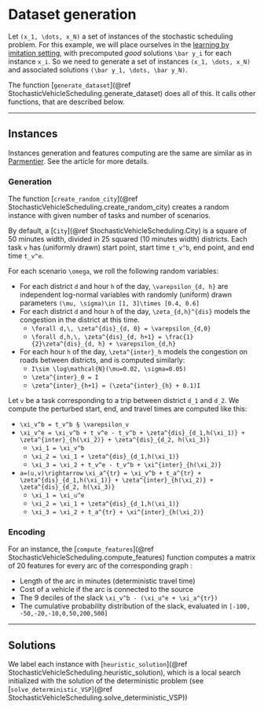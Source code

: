 # Dataset generation
Let ``(x_1, \dots, x_N)`` a set of instances of the stochastic scheduling problem. For this example, we will place ourselves in the [learning by imitation setting](https://axelparmentier.github.io/InferOpt.jl/dev/math/#Learning-by-imitation), with precomputed *good* solutions ``\bar y_i`` for each instance ``x_i``. So we need to generate a set of instances ``(x_1, \dots, x_N)`` and associated solutions ``(\bar y_1, \dots, \bar y_N)``.

The function [`generate_dataset`](@ref StochasticVehicleScheduling.generate_dataset) does all of this. It calls other functions, that are described below.

---
## Instances

Instances generation and features computing are the same are similar as in [Parmentier](https://pubsonline.informs.org/doi/abs/10.1287/opre.2020.2094). See the article for more details.
### Generation

The function [`create_random_city`](@ref StochasticVehicleScheduling.create_random_city) creates a random instance with given number of tasks and number of scenarios.

By default, a [`City`](@ref StochasticVehicleScheduling.City) is a square of 50 minutes width, divided in 25 squared (10 minutes width) districts. Each task ``v`` has (uniformly drawn) start point, start time ``t_v^b``, end point, and end time ``t_v^e``.

For each scenario ``\omega``, we roll the following random variables:
- For each district ``d`` and hour ``h`` of the day, ``\varepsilon_{d, h}`` are independent log-normal variables with randomly (uniform) drawn parameters ``(\mu, \sigma)\in [1, 3]\times [0.4, 0.6]``
- For each district ``d`` and hour ``h`` of the day, ``\zeta_{d,h}^{dis}`` models the congestion in the district at this time.
    - ``\forall d,\, \zeta^{dis}_{d, 0} = \varepsilon_{d,0}``
    - ``\forall d,h,\, \zeta^{dis}_{d, h+1} = \frac{1}{2}\zeta^{dis}_{d, h} + \varepsilon_{d,h}``
- For each hour ``h`` of the day, ``\zeta^{inter}_h`` models the congestion on roads between districts, and is computed similarly:
    - ``I\sim \log\mathcal{N}(\mu=0.02, \sigma=0.05)``
    - ``\zeta^{inter}_0 = I``
    - ``\zeta^{inter}_{h+1} = (\zeta^{inter}_{h} + 0.1)I  ``

Let ``v`` be a task corresponding to a trip between district ``d_1`` and ``d_2``. We compute the perturbed start, end, and travel times are computed like this:
- ``\xi_v^b = t_v^b § \varepsilon_v``
- ``\xi_v^e = \xi_v^b + t_v^e - t_v^b + \zeta^{dis}_{d_1,h(\xi_1)} + \zeta^{inter}_{h(\xi_2)} + \zeta^{dis}_{d_2, h(\xi_3)}``
    - ``\xi_1 = \xi_v^b``
    - ``\xi_2 = \xi_1 + \zeta^{dis}_{d_1,h(\xi_1)}``
    - ``\xi_3 = \xi_2 + t_v^e - t_v^b + \xi^{inter}_{h(\xi_2)}``
- ``a=(u,v)\rightarrow`` ``\xi_a^{tr} = \xi_v^b + t_a^{tr} + \zeta^{dis}_{d_1,h(\xi_1)} + \zeta^{inter}_{h(\xi_2)} + \zeta^{dis}_{d_2, h(\xi_3)}``
    - ``\xi_1 = \xi_u^e``
    - ``\xi_2 = \xi_1 + \zeta^{dis}_{d_1,h(\xi_1)}``
    - ``\xi_3 = \xi_2 + t_a^{tr} + \xi^{inter}_{h(\xi_2)}``
### Encoding

For an instance, the [`compute_features`](@ref StochasticVehicleScheduling.compute_features) function computes a matrix of 20 features for every arc of the corresponding graph :
- Length of the arc in minutes (deterministic travel time)
- Cost of a vehicle if the arc is connected to the source
- The 9 deciles of the slack ``\xi_v^b - (\xi_u^e + \xi_a^{tr})``
- The cumulative probability distribution of the slack, evaluated in ``[-100, -50,-20,-10,0,50,200,500]``

---
## Solutions

We label each instance with [`heuristic_solution`](@ref StochasticVehicleScheduling.heuristic_solution), which is a local search initialized with the solution of the deterministic problem (see [`solve_deterministic_VSP`](@ref StochasticVehicleScheduling.solve_deterministic_VSP))
